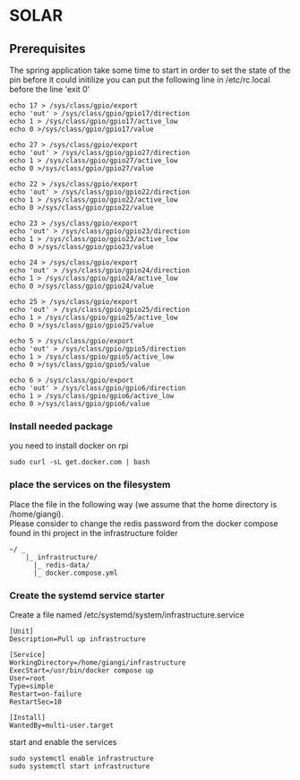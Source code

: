 # SOLAR

## Prerequisites
The spring application take some time to start in order to set the state of the pin before it could initilize you can put the following line in /etc/rc.local before the line 'exit 0'
```shell
echo 17 > /sys/class/gpio/export
echo 'out' > /sys/class/gpio/gpio17/direction
echo 1 > /sys/class/gpio/gpio17/active_low
echo 0 >/sys/class/gpio/gpio17/value

echo 27 > /sys/class/gpio/export
echo 'out' > /sys/class/gpio/gpio27/direction
echo 1 > /sys/class/gpio/gpio27/active_low
echo 0 >/sys/class/gpio/gpio27/value

echo 22 > /sys/class/gpio/export
echo 'out' > /sys/class/gpio/gpio22/direction
echo 1 > /sys/class/gpio/gpio22/active_low
echo 0 >/sys/class/gpio/gpio22/value

echo 23 > /sys/class/gpio/export
echo 'out' > /sys/class/gpio/gpio23/direction
echo 1 > /sys/class/gpio/gpio23/active_low
echo 0 >/sys/class/gpio/gpio23/value

echo 24 > /sys/class/gpio/export
echo 'out' > /sys/class/gpio/gpio24/direction
echo 1 > /sys/class/gpio/gpio24/active_low
echo 0 >/sys/class/gpio/gpio24/value

echo 25 > /sys/class/gpio/export
echo 'out' > /sys/class/gpio/gpio25/direction
echo 1 > /sys/class/gpio/gpio25/active_low
echo 0 >/sys/class/gpio/gpio25/value

echo 5 > /sys/class/gpio/export
echo 'out' > /sys/class/gpio/gpio5/direction
echo 1 > /sys/class/gpio/gpio5/active_low
echo 0 >/sys/class/gpio/gpio5/value

echo 6 > /sys/class/gpio/export
echo 'out' > /sys/class/gpio/gpio6/direction
echo 1 > /sys/class/gpio/gpio6/active_low
echo 0 >/sys/class/gpio/gpio6/value
```
### Install needed package
you need to install docker on rpi 
```shell
sudo curl -sL get.docker.com | bash
```

### place the services on the filesystem
Place the file in the following way (we assume that the home directory is /home/giangi).\
Please consider to change the redis password from the docker compose found in thi project in the infrastructure folder
```text
~/ _
    |_ infrastructure/
      |_ redis-data/
      |_ docker.compose.yml
```
### Create the systemd service starter
Create a file named /etc/systemd/system/infrastructure.service

```shell
[Unit]
Description=Pull up infrastructure

[Service]
WorkingDirectory=/home/giangi/infrastructure
ExecStart=/usr/bin/docker compose up
User=root
Type=simple
Restart=on-failure
RestartSec=10

[Install]
WantedBy=multi-user.target
```
start and enable the services

```shell
sudo systemctl enable infrastructure
sudo systemctl start infrastructure
```